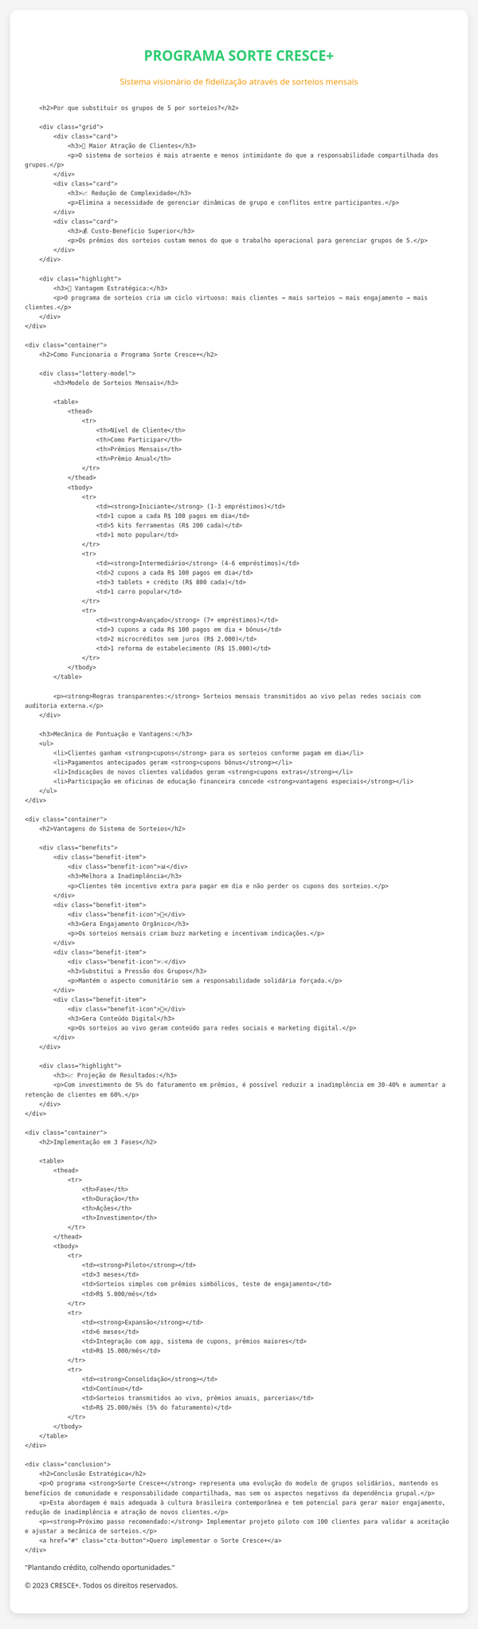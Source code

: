 <!DOCTYPE html>
<html lang="pt-BR">
<head>
    <meta charset="UTF-8">
    <meta name="viewport" content="width=device-width, initial-scale=1.0">
    <title>Programa Sorte Cresce+ - Sistema de Fidelização</title>
    <style>
        :root {
            --primary: #2ECC71;
            --secondary: #F39C12;
            --accent: #3498DB;
            --dark: #2C3E50;
            --light: #f8f9fa;
        }
        body {
            font-family: 'Segoe UI', Tahoma, Geneva, Verdana, sans-serif;
            line-height: 1.6;
            color: #333;
            max-width: 1200px;
            margin: 0 auto;
            padding: 20px;
            background-color: #f5f5f5;
        }
        .container {
            background: white;
            border-radius: 15px;
            padding: 30px;
            box-shadow: 0 5px 15px rgba(0,0,0,0.1);
            margin-bottom: 30px;
        }
        h1, h2, h3 {
            color: var(--dark);
        }
        h1 {
            text-align: center;
            color: var(--primary);
            margin-bottom: 10px;
        }
        .subtitle {
            text-align: center;
            color: var(--secondary);
            font-size: 1.2em;
            margin-bottom: 30px;
        }
        .grid {
            display: grid;
            grid-template-columns: repeat(auto-fit, minmax(300px, 1fr));
            gap: 20px;
            margin: 30px 0;
        }
        .card {
            background: var(--light);
            padding: 20px;
            border-radius: 10px;
            border-left: 5px solid var(--accent);
        }
        .card h3 {
            margin-top: 0;
            color: var(--accent);
        }
        .highlight {
            background-color: #FFF8E1;
            padding: 15px;
            border-radius: 8px;
            border-left: 5px solid var(--secondary);
            margin: 20px 0;
        }
        table {
            width: 100%;
            border-collapse: collapse;
            margin: 20px 0;
        }
        th, td {
            padding: 12px 15px;
            text-align: left;
            border-bottom: 1px solid #ddd;
        }
        th {
            background-color: var(--primary);
            color: white;
        }
        tr:hover {
            background-color: #f5f5f5;
        }
        .lottery-model {
            background: linear-gradient(135deg, #E8F5E9 0%, #E3F2FD 100%);
            padding: 25px;
            border-radius: 10px;
            margin: 25px 0;
        }
        .benefits {
            display: flex;
            flex-wrap: wrap;
            gap: 20px;
            margin: 25px 0;
        }
        .benefit-item {
            flex: 1;
            min-width: 250px;
            background: white;
            padding: 20px;
            border-radius: 10px;
            box-shadow: 0 3px 10px rgba(0,0,0,0.1);
        }
        .benefit-icon {
            font-size: 2.5em;
            color: var(--secondary);
            margin-bottom: 15px;
            text-align: center;
        }
        .conclusion {
            background: linear-gradient(135deg, var(--primary) 0%, var(--accent) 100%);
            color: white;
            padding: 30px;
            border-radius: 10px;
            text-align: center;
            margin-top: 40px;
        }
        .cta-button {
            display: inline-block;
            background: var(--secondary);
            color: white;
            padding: 15px 30px;
            border-radius: 50px;
            text-decoration: none;
            font-weight: bold;
            margin-top: 20px;
            transition: all 0.3s;
        }
        .cta-button:hover {
            background: #E67E22;
            transform: translateY(-3px);
            box-shadow: 0 5px 15px rgba(0,0,0,0.2);
        }
    </style>
</head>
<body>
    <div class="container">
        <h1>PROGRAMA SORTE CRESCE+</h1>
        <p class="subtitle">Sistema visionário de fidelização através de sorteios mensais</p>
        
        <h2>Por que substituir os grupos de 5 por sorteios?</h2>
        
        <div class="grid">
            <div class="card">
                <h3>🎯 Maior Atração de Clientes</h3>
                <p>O sistema de sorteios é mais atraente e menos intimidante do que a responsabilidade compartilhada dos grupos.</p>
            </div>
            <div class="card">
                <h3>📈 Redução de Complexidade</h3>
                <p>Elimina a necessidade de gerenciar dinâmicas de grupo e conflitos entre participantes.</p>
            </div>
            <div class="card">
                <h3>💰 Custo-Benefício Superior</h3>
                <p>Os prêmios dos sorteios custam menos do que o trabalho operacional para gerenciar grupos de 5.</p>
            </div>
        </div>
        
        <div class="highlight">
            <h3>🚀 Vantagem Estratégica:</h3>
            <p>O programa de sorteios cria um ciclo virtuoso: mais clientes → mais sorteios → mais engajamento → mais clientes.</p>
        </div>
    </div>
    
    <div class="container">
        <h2>Como Funcionaria o Programa Sorte Cresce+</h2>
        
        <div class="lottery-model">
            <h3>Modelo de Sorteios Mensais</h3>
            
            <table>
                <thead>
                    <tr>
                        <th>Nível de Cliente</th>
                        <th>Como Participar</th>
                        <th>Prêmios Mensais</th>
                        <th>Prêmio Anual</th>
                    </tr>
                </thead>
                <tbody>
                    <tr>
                        <td><strong>Iniciante</strong> (1-3 empréstimos)</td>
                        <td>1 cupom a cada R$ 100 pagos em dia</td>
                        <td>5 kits ferramentas (R$ 200 cada)</td>
                        <td>1 moto popular</td>
                    </tr>
                    <tr>
                        <td><strong>Intermediário</strong> (4-6 empréstimos)</td>
                        <td>2 cupons a cada R$ 100 pagos em dia</td>
                        <td>3 tablets + crédito (R$ 800 cada)</td>
                        <td>1 carro popular</td>
                    </tr>
                    <tr>
                        <td><strong>Avançado</strong> (7+ empréstimos)</td>
                        <td>3 cupons a cada R$ 100 pagos em dia + bônus</td>
                        <td>2 microcréditos sem juros (R$ 2.000)</td>
                        <td>1 reforma de estabelecimento (R$ 15.000)</td>
                    </tr>
                </tbody>
            </table>
            
            <p><strong>Regras transparentes:</strong> Sorteios mensais transmitidos ao vivo pelas redes sociais com auditoria externa.</p>
        </div>
        
        <h3>Mecânica de Pontuação e Vantagens:</h3>
        <ul>
            <li>Clientes ganham <strong>cupons</strong> para os sorteios conforme pagam em dia</li>
            <li>Pagamentos antecipados geram <strong>cupons bônus</strong></li>
            <li>Indicações de novos clientes validados geram <strong>cupons extras</strong></li>
            <li>Participação em oficinas de educação financeira concede <strong>vantagens especiais</strong></li>
        </ul>
    </div>
    
    <div class="container">
        <h2>Vantagens do Sistema de Sorteios</h2>
        
        <div class="benefits">
            <div class="benefit-item">
                <div class="benefit-icon">📊</div>
                <h3>Melhora a Inadimplência</h3>
                <p>Clientes têm incentivo extra para pagar em dia e não perder os cupons dos sorteios.</p>
            </div>
            <div class="benefit-item">
                <div class="benefit-icon">👥</div>
                <h3>Gera Engajamento Orgânico</h3>
                <p>Os sorteios mensais criam buzz marketing e incentivam indicações.</p>
            </div>
            <div class="benefit-item">
                <div class="benefit-icon">💡</div>
                <h3>Substitui a Pressão dos Grupos</h3>
                <p>Mantém o aspecto comunitário sem a responsabilidade solidária forçada.</p>
            </div>
            <div class="benefit-item">
                <div class="benefit-icon">📱</div>
                <h3>Gera Conteúdo Digital</h3>
                <p>Os sorteios ao vivo geram conteúdo para redes sociais e marketing digital.</p>
            </div>
        </div>
        
        <div class="highlight">
            <h3>📈 Projeção de Resultados:</h3>
            <p>Com investimento de 5% do faturamento em prêmios, é possível reduzir a inadimplência em 30-40% e aumentar a retenção de clientes em 60%.</p>
        </div>
    </div>
    
    <div class="container">
        <h2>Implementação em 3 Fases</h2>
        
        <table>
            <thead>
                <tr>
                    <th>Fase</th>
                    <th>Duração</th>
                    <th>Ações</th>
                    <th>Investimento</th>
                </tr>
            </thead>
            <tbody>
                <tr>
                    <td><strong>Piloto</strong></td>
                    <td>3 meses</td>
                    <td>Sorteios simples com prêmios simbólicos, teste de engajamento</td>
                    <td>R$ 5.000/mês</td>
                </tr>
                <tr>
                    <td><strong>Expansão</strong></td>
                    <td>6 meses</td>
                    <td>Integração com app, sistema de cupons, prêmios maiores</td>
                    <td>R$ 15.000/mês</td>
                </tr>
                <tr>
                    <td><strong>Consolidação</strong></td>
                    <td>Contínuo</td>
                    <td>Sorteios transmitidos ao vivo, prêmios anuais, parcerias</td>
                    <td>R$ 25.000/mês (5% do faturamento)</td>
                </tr>
            </tbody>
        </table>
    </div>
    
    <div class="conclusion">
        <h2>Conclusão Estratégica</h2>
        <p>O programa <strong>Sorte Cresce+</strong> representa uma evolução do modelo de grupos solidários, mantendo os benefícios de comunidade e responsabilidade compartilhada, mas sem os aspectos negativos da dependência grupal.</p>
        <p>Esta abordagem é mais adequada à cultura brasileira contemporânea e tem potencial para gerar maior engajamento, redução de inadimplência e atração de novos clientes.</p>
        <p><strong>Próximo passo recomendado:</strong> Implementar projeto piloto com 100 clientes para validar a aceitação e ajustar a mecânica de sorteios.</p>
        <a href="#" class="cta-button">Quero implementar o Sorte Cresce+</a>
    </div>
</body>
</html>
            <p>"Plantando crédito, colhendo oportunidades."</p>
            <p>&copy; 2023 CRESCE+. Todos os direitos reservados.</p>
        </div>
    </footer>
</body>
</html>
